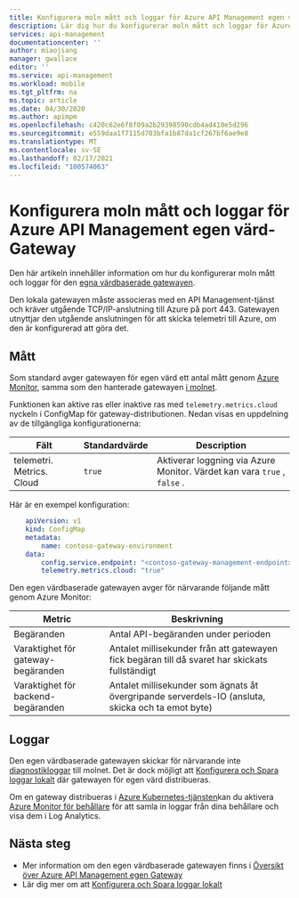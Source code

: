 ```yaml
---
title: Konfigurera moln mått och loggar för Azure API Management egen värd-Gateway | Microsoft Docs
description: Lär dig hur du konfigurerar moln mått och loggar för Azure API Management egen värd-Gateway
services: api-management
documentationcenter: ''
author: miaojiang
manager: gwallace
editor: ''
ms.service: api-management
ms.workload: mobile
ms.tgt_pltfrm: na
ms.topic: article
ms.date: 04/30/2020
ms.author: apimpm
ms.openlocfilehash: c420c62e6f8f09a2b29398590cdb4ad410e5d296
ms.sourcegitcommit: e559daa1f7115d703bfa1b87da1cf267bf6ae9e8
ms.translationtype: MT
ms.contentlocale: sv-SE
ms.lasthandoff: 02/17/2021
ms.locfileid: "100574063"
---
```

# <a name="configure-cloud-metrics-and-logs-for-azure-api-management-self-hosted-gateway"></a>Konfigurera moln mått och loggar för Azure API Management egen värd-Gateway

Den här artikeln innehåller information om hur du konfigurerar moln mått och loggar för den [egna värdbaserade gatewayen](./self-hosted-gateway-overview.md).

Den lokala gatewayen måste associeras med en API Management-tjänst och kräver utgående TCP/IP-anslutning till Azure på port 443. Gatewayen utnyttjar den utgående anslutningen för att skicka telemetri till Azure, om den är konfigurerad att göra det. 

## <a name="metrics"></a>Mått
Som standard avger gatewayen för egen värd ett antal mått genom [Azure Monitor](https://azure.microsoft.com/services/monitor/), samma som den hanterade gatewayen [i molnet](api-management-howto-use-azure-monitor.md). 

Funktionen kan aktive ras eller inaktive ras med `telemetry.metrics.cloud` nyckeln i ConfigMap för gateway-distributionen. Nedan visas en uppdelning av de tillgängliga konfigurationerna:

| Fält  | Standardvärde | Description |
| ------------- | ------------- | ------------- |
| telemetri. Metrics. Cloud  | `true` | Aktiverar loggning via Azure Monitor. Värdet kan vara `true` , `false` . |


Här är en exempel konfiguration:

```yaml
    apiVersion: v1
    kind: ConfigMap
    metadata:
        name: contoso-gateway-environment
    data:
        config.service.endpoint: "<contoso-gateway-management-endpoint>"
        telemetry.metrics.cloud: "true"
```

Den egen värdbaserade gatewayen avger för närvarande följande mått genom Azure Monitor:

| Metric  | Beskrivning |
| ------------- | ------------- |
| Begäranden  | Antal API-begäranden under perioden |
| Varaktighet för gateway-begäranden | Antalet millisekunder från att gatewayen fick begäran till då svaret har skickats fullständigt |
| Varaktighet för backend-begäranden | Antalet millisekunder som ägnats åt övergripande serverdels-IO (ansluta, skicka och ta emot byte)  |

## <a name="logs"></a>Loggar

Den egen värdbaserade gatewayen skickar för närvarande inte [diagnostikloggar](./api-management-howto-use-azure-monitor.md#activity-logs) till molnet. Det är dock möjligt att [Konfigurera och Spara loggar lokalt](how-to-configure-local-metrics-logs.md) där gatewayen för egen värd distribueras. 

Om en gateway distribueras i [Azure Kubernetes-tjänsten](https://azure.microsoft.com/services/kubernetes-service/)kan du aktivera [Azure Monitor för behållare](../azure-monitor/containers/container-insights-overview.md) för att samla in loggar från dina behållare och visa dem i Log Analytics. 


## <a name="next-steps"></a>Nästa steg

* Mer information om den egen värdbaserade gatewayen finns i [Översikt över Azure API Management egen Gateway](self-hosted-gateway-overview.md)
* Lär dig mer om att [Konfigurera och Spara loggar lokalt](how-to-configure-local-metrics-logs.md)
